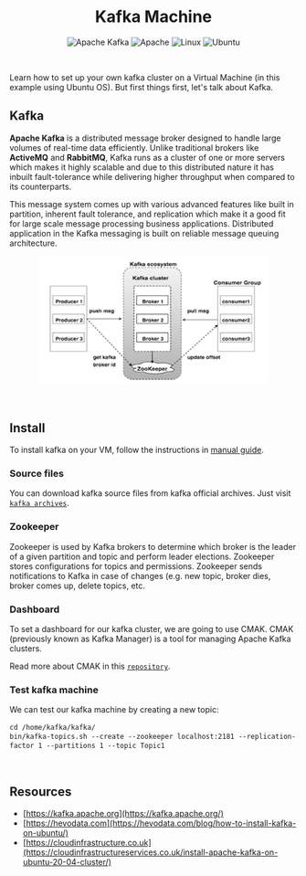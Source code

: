 <h1 align="center">
    Kafka Machine
</h1>

<div align="center">

![Apache Kafka](https://img.shields.io/badge/Apache%20Kafka-000?style=for-the-badge&logo=apachekafka)
![Apache](https://img.shields.io/badge/apache-%23D42029.svg?style=for-the-badge&logo=apache&logoColor=white)
![Linux](https://img.shields.io/badge/Linux-FCC624?style=for-the-badge&logo=linux&logoColor=black)
![Ubuntu](https://img.shields.io/badge/Ubuntu-E95420?style=for-the-badge&logo=ubuntu&logoColor=white)

</div>

<br />

Learn how to set up your own kafka cluster on a Virtual Machine
(in this example using Ubuntu OS). But first things first, let's
talk about Kafka.

## Kafka

**Apache Kafka** is a distributed message broker designed to handle 
large volumes of real-time data efficiently. 
Unlike traditional brokers like **ActiveMQ** and **RabbitMQ**, 
Kafka runs as a cluster of one or more servers which makes 
it highly scalable and due to this distributed nature it 
has inbuilt fault-tolerance while delivering higher throughput 
when compared to its counterparts.

This message system comes up with various advanced features 
like built in partition, inherent fault tolerance, 
and replication which make it a good fit for 
large scale message processing business applications. 
Distributed application in the Kafka messaging is 
built on reliable message queuing architecture.

<p align="center">
    <img src="assets/kafka-overflow.png" width="400" alt="kafka-overflow" />
</p>

<br />

## Install

To install kafka on your VM, follow the instructions
in [manual guide](install/README.md).

### Source files

You can download kafka source files from kafka official
archives. Just visit [```kafka archives```](https://kafka.apache.org/downloads).

### Zookeeper

Zookeeper is used by Kafka brokers to determine which 
broker is the leader of a given partition and topic and perform leader elections. Zookeeper stores configurations for topics and permissions. Zookeeper sends notifications to Kafka in case of changes (e.g. new topic, broker dies, broker comes up, delete topics, etc.

### Dashboard

To set a dashboard for our kafka cluster, we are going to
use CMAK. CMAK (previously known as Kafka Manager) 
is a tool for managing Apache Kafka clusters.

Read more about CMAK in this [```repository```](https://github.com/yahoo/CMAK).

### Test kafka machine

We can test our kafka machine by creating a new topic:

```shell
cd /home/kafka/kafka/
bin/kafka-topics.sh --create --zookeeper localhost:2181 --replication-factor 1 --partitions 1 --topic Topic1
```

<br />

## Resources

- [https://kafka.apache.org](https://kafka.apache.org/)
- [https://hevodata.com](https://hevodata.com/blog/how-to-install-kafka-on-ubuntu/)
- [https://cloudinfrastructure.co.uk](https://cloudinfrastructureservices.co.uk/install-apache-kafka-on-ubuntu-20-04-cluster/)